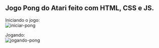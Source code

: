 ## Jogo Pong do Atari feito com HTML, CSS e JS.
Iniciando o jogo:  
![iniciar-pong](https://github.com/ThiagoCSgit/PongGame/assets/57235729/d421d9ce-49c3-46a5-8c66-b384bc4807ef)

Jogando:  
![jogando-pong](https://github.com/ThiagoCSgit/PongGame/assets/57235729/c54dcaf7-7d6e-42bd-b27e-7c5b658fdc16)
